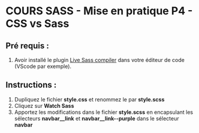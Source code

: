 # COURS SASS - Mise en pratique P4 - CSS vs Sass

## Pré requis :

1. Avoir installé le plugin [Live Sass compiler](https://marketplace.visualstudio.com/items?itemName=ritwickdey.live-sass) dans votre éditeur de code (VScode par exemple).

## Instructions :

1. Dupliquez le fichier **style.css** et renommez  le par **style.scss**
2. Cliquez sur **Watch Sass**
3. Apportez les modifications dans le fichier **style.scss** en encapsulant les sélecteurs **navbar__link** et **navbar__link--purple** dans le sélecteur **navbar**